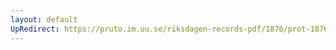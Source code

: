 ```yaml
---
layout: default
UpRedirect: https://pruto.im.uu.se/riksdagen-records-pdf/1876/prot-1876--fk--022/prot-1876--fk--022_014.pdf
---
```

